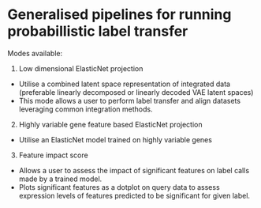 # Generalised pipelines for running probabillistic label transfer
Modes available:
1) Low dimensional ElasticNet projection
  -  Utilise a combined latent space representation of integrated data (preferable linearly decomposed or linearly decoded VAE latent spaces)
  - This mode allows a user to perform label transfer and align datasets leveraging common integration methods.

2) Highly variable gene feature based ElasticNet projection
  - Utilise an ElasticNet model trained on highly variable genes

3) Feature impact score
  - Allows a user to assess the impact of significant features on label calls made by a trained model. 
  - Plots significant features as a dotplot on query data to assess expression levels of features predicted to be significant for given label. 
